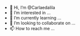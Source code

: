- 👋 Hi, I’m @Carlaedalila
- 👀 I’m interested in ...
- 🌱 I’m currently learning ...
- 💞️ I’m looking to collaborate on ...
- 📫 How to reach me ...

<!---
Carlaedalila/Carlaedalila is a ✨ special ✨ repository because its `README.md` (this file) appears on your GitHub profile.
You can click the Preview link to take a look at your changes.
--->
